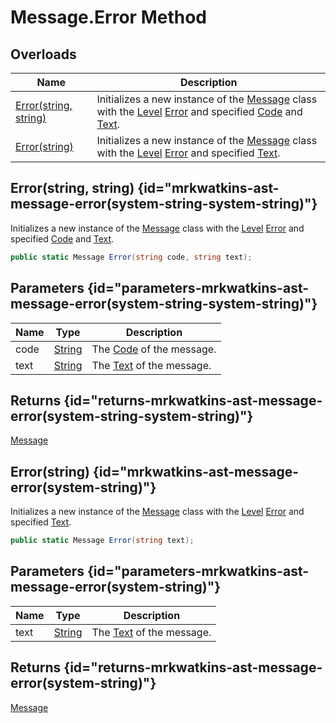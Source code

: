 # Message.Error Method
## Overloads

| Name | Description |
| ---- | ----------- |
| [Error(string, string)](MrKWatkins.Ast.Message.Error.md) | Initializes a new instance of the [Message](MrKWatkins.Ast.Message.md) class with the [Level](MrKWatkins.Ast.Message.Level.md) [Error](MrKWatkins.Ast.MessageLevel.md#fields) and specified [Code](MrKWatkins.Ast.Message.Code.md) and [Text](MrKWatkins.Ast.Message.Text.md). |
| [Error(string)](MrKWatkins.Ast.Message.Error.md) | Initializes a new instance of the [Message](MrKWatkins.Ast.Message.md) class with the [Level](MrKWatkins.Ast.Message.Level.md) [Error](MrKWatkins.Ast.MessageLevel.md#fields) and specified [Text](MrKWatkins.Ast.Message.Text.md). |

## Error(string, string) {id="mrkwatkins-ast-message-error(system-string-system-string)"}

Initializes a new instance of the [Message](MrKWatkins.Ast.Message.md) class with the [Level](MrKWatkins.Ast.Message.Level.md) [Error](MrKWatkins.Ast.MessageLevel.md#fields) and specified [Code](MrKWatkins.Ast.Message.Code.md) and [Text](MrKWatkins.Ast.Message.Text.md).

```c#
public static Message Error(string code, string text);
```

## Parameters {id="parameters-mrkwatkins-ast-message-error(system-string-system-string)"}

| Name | Type | Description |
| ---- | ---- | ----------- |
| code | [String](https://learn.microsoft.com/en-gb/dotnet/api/System.String) | The [Code](MrKWatkins.Ast.Message.Code.md) of the message. |
| text | [String](https://learn.microsoft.com/en-gb/dotnet/api/System.String) | The [Text](MrKWatkins.Ast.Message.Text.md) of the message. |

## Returns {id="returns-mrkwatkins-ast-message-error(system-string-system-string)"}

[Message](MrKWatkins.Ast.Message.md)
## Error(string) {id="mrkwatkins-ast-message-error(system-string)"}

Initializes a new instance of the [Message](MrKWatkins.Ast.Message.md) class with the [Level](MrKWatkins.Ast.Message.Level.md) [Error](MrKWatkins.Ast.MessageLevel.md#fields) and specified [Text](MrKWatkins.Ast.Message.Text.md).

```c#
public static Message Error(string text);
```

## Parameters {id="parameters-mrkwatkins-ast-message-error(system-string)"}

| Name | Type | Description |
| ---- | ---- | ----------- |
| text | [String](https://learn.microsoft.com/en-gb/dotnet/api/System.String) | The [Text](MrKWatkins.Ast.Message.Text.md) of the message. |

## Returns {id="returns-mrkwatkins-ast-message-error(system-string)"}

[Message](MrKWatkins.Ast.Message.md)
